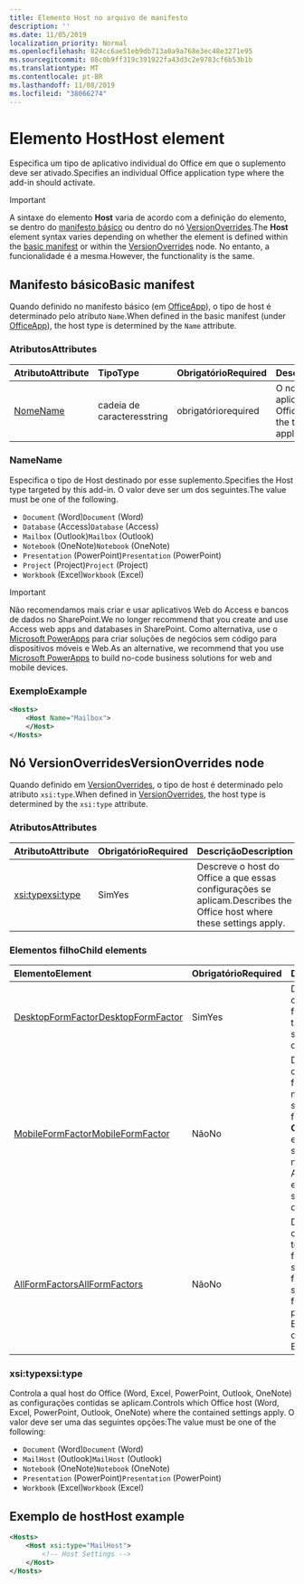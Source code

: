 ```yaml
---
title: Elemento Host no arquivo de manifesto
description: ''
ms.date: 11/05/2019
localization_priority: Normal
ms.openlocfilehash: 824cc6ae51eb9db713a0a9a768e3ec48e3271e95
ms.sourcegitcommit: 08c0b9ff319c391922fa43d3c2e9783cf6b53b1b
ms.translationtype: MT
ms.contentlocale: pt-BR
ms.lasthandoff: 11/08/2019
ms.locfileid: "38066274"
---
```

# <a name="host-element"></a><span data-ttu-id="cc322-102">Elemento Host</span><span class="sxs-lookup"><span data-stu-id="cc322-102">Host element</span></span>

<span data-ttu-id="cc322-103">Especifica um tipo de aplicativo individual do Office em que o suplemento deve ser ativado.</span><span class="sxs-lookup"><span data-stu-id="cc322-103">Specifies an individual Office application type where the add-in should activate.</span></span>

> [!IMPORTANT]
> <span data-ttu-id="cc322-104">A sintaxe do elemento **Host** varia de acordo com a definição do elemento, se dentro do [manifesto básico](#basic-manifest) ou dentro do nó [VersionOverrides](#versionoverrides-node).</span><span class="sxs-lookup"><span data-stu-id="cc322-104">The **Host** element syntax varies depending on whether the element is defined within the [basic manifest](#basic-manifest) or within the [VersionOverrides](#versionoverrides-node) node.</span></span> <span data-ttu-id="cc322-105">No entanto, a funcionalidade é a mesma.</span><span class="sxs-lookup"><span data-stu-id="cc322-105">However, the functionality is the same.</span></span>  

## <a name="basic-manifest"></a><span data-ttu-id="cc322-106">Manifesto básico</span><span class="sxs-lookup"><span data-stu-id="cc322-106">Basic manifest</span></span>

<span data-ttu-id="cc322-107">Quando definido no manifesto básico (em [OfficeApp](officeapp.md)), o tipo de host é determinado pelo atributo `Name`.</span><span class="sxs-lookup"><span data-stu-id="cc322-107">When defined in the basic manifest (under [OfficeApp](officeapp.md)), the host type is determined by the `Name` attribute.</span></span>

### <a name="attributes"></a><span data-ttu-id="cc322-108">Atributos</span><span class="sxs-lookup"><span data-stu-id="cc322-108">Attributes</span></span>

| <span data-ttu-id="cc322-109">Atributo</span><span class="sxs-lookup"><span data-stu-id="cc322-109">Attribute</span></span>     | <span data-ttu-id="cc322-110">Tipo</span><span class="sxs-lookup"><span data-stu-id="cc322-110">Type</span></span>   | <span data-ttu-id="cc322-111">Obrigatório</span><span class="sxs-lookup"><span data-stu-id="cc322-111">Required</span></span> | <span data-ttu-id="cc322-112">Descrição</span><span class="sxs-lookup"><span data-stu-id="cc322-112">Description</span></span>                                      |
|:--------------|:-------|:---------|:-------------------------------------------------|
| [<span data-ttu-id="cc322-113">Nome</span><span class="sxs-lookup"><span data-stu-id="cc322-113">Name</span></span>](#name) | <span data-ttu-id="cc322-114">cadeia de caracteres</span><span class="sxs-lookup"><span data-stu-id="cc322-114">string</span></span> | <span data-ttu-id="cc322-115">obrigatório</span><span class="sxs-lookup"><span data-stu-id="cc322-115">required</span></span> | <span data-ttu-id="cc322-116">O nome do tipo de aplicativo host do Office.</span><span class="sxs-lookup"><span data-stu-id="cc322-116">The name of the type of Office host application.</span></span> |

### <a name="name"></a><span data-ttu-id="cc322-117">Name</span><span class="sxs-lookup"><span data-stu-id="cc322-117">Name</span></span>

<span data-ttu-id="cc322-118">Especifica o tipo de Host destinado por esse suplemento.</span><span class="sxs-lookup"><span data-stu-id="cc322-118">Specifies the Host type targeted by this add-in.</span></span> <span data-ttu-id="cc322-119">O valor deve ser um dos seguintes.</span><span class="sxs-lookup"><span data-stu-id="cc322-119">The value must be one of the following.</span></span>

- <span data-ttu-id="cc322-120">`Document` (Word)</span><span class="sxs-lookup"><span data-stu-id="cc322-120">`Document` (Word)</span></span>
- <span data-ttu-id="cc322-121">`Database` (Access)</span><span class="sxs-lookup"><span data-stu-id="cc322-121">`Database` (Access)</span></span>
- <span data-ttu-id="cc322-122">`Mailbox` (Outlook)</span><span class="sxs-lookup"><span data-stu-id="cc322-122">`Mailbox` (Outlook)</span></span>
- <span data-ttu-id="cc322-123">`Notebook` (OneNote)</span><span class="sxs-lookup"><span data-stu-id="cc322-123">`Notebook` (OneNote)</span></span>
- <span data-ttu-id="cc322-124">`Presentation` (PowerPoint)</span><span class="sxs-lookup"><span data-stu-id="cc322-124">`Presentation` (PowerPoint)</span></span>
- <span data-ttu-id="cc322-125">`Project` (Project)</span><span class="sxs-lookup"><span data-stu-id="cc322-125">`Project` (Project)</span></span>
- <span data-ttu-id="cc322-126">`Workbook` (Excel)</span><span class="sxs-lookup"><span data-stu-id="cc322-126">`Workbook` (Excel)</span></span>

> [!IMPORTANT]
> <span data-ttu-id="cc322-127">Não recomendamos mais criar e usar aplicativos Web do Access e bancos de dados no SharePoint.</span><span class="sxs-lookup"><span data-stu-id="cc322-127">We no longer recommend that you create and use Access web apps and databases in SharePoint.</span></span> <span data-ttu-id="cc322-128">Como alternativa, use o [Microsoft PowerApps](https://powerapps.microsoft.com/) para criar soluções de negócios sem código para dispositivos móveis e Web.</span><span class="sxs-lookup"><span data-stu-id="cc322-128">As an alternative, we recommend that you use [Microsoft PowerApps](https://powerapps.microsoft.com/) to build no-code business solutions for web and mobile devices.</span></span>

### <a name="example"></a><span data-ttu-id="cc322-129">Exemplo</span><span class="sxs-lookup"><span data-stu-id="cc322-129">Example</span></span>

```xml
<Hosts>
    <Host Name="Mailbox">
    </Host>
</Hosts>
```

## <a name="versionoverrides-node"></a><span data-ttu-id="cc322-130">Nó VersionOverrides</span><span class="sxs-lookup"><span data-stu-id="cc322-130">VersionOverrides node</span></span>

<span data-ttu-id="cc322-131">Quando definido em [VersionOverrides](versionoverrides.md), o tipo de host é determinado pelo atributo `xsi:type`.</span><span class="sxs-lookup"><span data-stu-id="cc322-131">When defined in [VersionOverrides](versionoverrides.md), the host type is determined by the `xsi:type` attribute.</span></span>

### <a name="attributes"></a><span data-ttu-id="cc322-132">Atributos</span><span class="sxs-lookup"><span data-stu-id="cc322-132">Attributes</span></span>

|  <span data-ttu-id="cc322-133">Atributo</span><span class="sxs-lookup"><span data-stu-id="cc322-133">Attribute</span></span>  |  <span data-ttu-id="cc322-134">Obrigatório</span><span class="sxs-lookup"><span data-stu-id="cc322-134">Required</span></span>  |  <span data-ttu-id="cc322-135">Descrição</span><span class="sxs-lookup"><span data-stu-id="cc322-135">Description</span></span>  |
|:-----|:-----|:-----|
|  [<span data-ttu-id="cc322-136">xsi:type</span><span class="sxs-lookup"><span data-stu-id="cc322-136">xsi:type</span></span>](#xsitype)  |  <span data-ttu-id="cc322-137">Sim</span><span class="sxs-lookup"><span data-stu-id="cc322-137">Yes</span></span>  | <span data-ttu-id="cc322-138">Descreve o host do Office a que essas configurações se aplicam.</span><span class="sxs-lookup"><span data-stu-id="cc322-138">Describes the Office host where these settings apply.</span></span>|

### <a name="child-elements"></a><span data-ttu-id="cc322-139">Elementos filho</span><span class="sxs-lookup"><span data-stu-id="cc322-139">Child elements</span></span>

|  <span data-ttu-id="cc322-140">Elemento</span><span class="sxs-lookup"><span data-stu-id="cc322-140">Element</span></span> |  <span data-ttu-id="cc322-141">Obrigatório</span><span class="sxs-lookup"><span data-stu-id="cc322-141">Required</span></span>  |  <span data-ttu-id="cc322-142">Descrição</span><span class="sxs-lookup"><span data-stu-id="cc322-142">Description</span></span>  |
|:-----|:-----|:-----|
|  [<span data-ttu-id="cc322-143">DesktopFormFactor</span><span class="sxs-lookup"><span data-stu-id="cc322-143">DesktopFormFactor</span></span>](desktopformfactor.md)    |  <span data-ttu-id="cc322-144">Sim</span><span class="sxs-lookup"><span data-stu-id="cc322-144">Yes</span></span>   |  <span data-ttu-id="cc322-145">Define as configurações do fator forma da área de trabalho.</span><span class="sxs-lookup"><span data-stu-id="cc322-145">Defines the settings for the desktop form factor.</span></span> |
|  [<span data-ttu-id="cc322-146">MobileFormFactor</span><span class="sxs-lookup"><span data-stu-id="cc322-146">MobileFormFactor</span></span>](mobileformfactor.md)    |  <span data-ttu-id="cc322-147">Não</span><span class="sxs-lookup"><span data-stu-id="cc322-147">No</span></span>   |  <span data-ttu-id="cc322-148">Define as configurações do fator forma móvel.</span><span class="sxs-lookup"><span data-stu-id="cc322-148">Defines the settings for the mobile form factor.</span></span> <span data-ttu-id="cc322-149">**Observação:** Esse elemento só é suportado no Outlook no iOS e no Android.</span><span class="sxs-lookup"><span data-stu-id="cc322-149">**Note:** This element is only supported in Outlook on iOS and Android.</span></span> |
|  [<span data-ttu-id="cc322-150">AllFormFactors</span><span class="sxs-lookup"><span data-stu-id="cc322-150">AllFormFactors</span></span>](allformfactors.md)    |  <span data-ttu-id="cc322-151">Não</span><span class="sxs-lookup"><span data-stu-id="cc322-151">No</span></span>   |  <span data-ttu-id="cc322-152">Define as configurações de todos os fatores forma.</span><span class="sxs-lookup"><span data-stu-id="cc322-152">Defines the settings for all form factors.</span></span> <span data-ttu-id="cc322-153">Usado somente pelas funções personalizadas no Excel.</span><span class="sxs-lookup"><span data-stu-id="cc322-153">Only used by custom functions in Excel.</span></span> |

### <a name="xsitype"></a><span data-ttu-id="cc322-154">xsi:type</span><span class="sxs-lookup"><span data-stu-id="cc322-154">xsi:type</span></span>

<span data-ttu-id="cc322-155">Controla a qual host do Office (Word, Excel, PowerPoint, Outlook, OneNote) as configurações contidas se aplicam.</span><span class="sxs-lookup"><span data-stu-id="cc322-155">Controls which Office host (Word, Excel, PowerPoint, Outlook, OneNote) where the contained settings apply.</span></span> <span data-ttu-id="cc322-156">O valor deve ser uma das seguintes opções:</span><span class="sxs-lookup"><span data-stu-id="cc322-156">The value must be one of the following:</span></span>

- <span data-ttu-id="cc322-157">`Document` (Word)</span><span class="sxs-lookup"><span data-stu-id="cc322-157">`Document` (Word)</span></span>
- <span data-ttu-id="cc322-158">`MailHost` (Outlook)</span><span class="sxs-lookup"><span data-stu-id="cc322-158">`MailHost` (Outlook)</span></span>
- <span data-ttu-id="cc322-159">`Notebook` (OneNote)</span><span class="sxs-lookup"><span data-stu-id="cc322-159">`Notebook` (OneNote)</span></span>
- <span data-ttu-id="cc322-160">`Presentation` (PowerPoint)</span><span class="sxs-lookup"><span data-stu-id="cc322-160">`Presentation` (PowerPoint)</span></span>
- <span data-ttu-id="cc322-161">`Workbook` (Excel)</span><span class="sxs-lookup"><span data-stu-id="cc322-161">`Workbook` (Excel)</span></span>

## <a name="host-example"></a><span data-ttu-id="cc322-162">Exemplo de host</span><span class="sxs-lookup"><span data-stu-id="cc322-162">Host example</span></span>

```xml
<Hosts>
    <Host xsi:type="MailHost">
        <!-- Host Settings -->
    </Host>
</Hosts>
```

